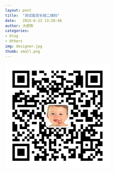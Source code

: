 ```yaml
---
layout: post
title:  "测试能否长按二维码"
date:   2015-6-23 13:20:46
author: 大蔚陈
categories: 
- blog
- Others
img: designer.jpg
thumb: small.png
---
```


![image](/assets/img/blog/qr-code.jpg)